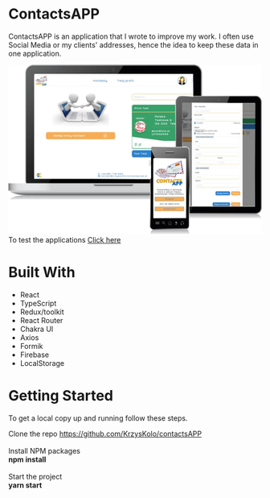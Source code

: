 # ContactsAPP
<p>ContactsAPP is an application that I wrote to improve my work. I often use Social Media or my clients' addresses, hence the idea to keep these data in one application.</p>
<img src="demo/prezentacja.jpg" alt="StarWares" width="550px">
To test the applications <a target="_blank" href="https://contactsapp-e7ad7.firebaseapp.com/">Click here </a>

# Built With
 - React
 - TypeScript
 - Redux/toolkit
 - React Router
 - Chakra UI
 - Axios
 - Formik
 - Firebase
 - LocalStorage
 
# Getting Started

To get a local copy up and running follow these steps.

Clone the repo
https://github.com/KrzysKolo/contactsAPP
<br><br>
Install NPM packages <br>
<b> npm install </b> <br><br>
Start the project <br>
<b> yarn start </b>
